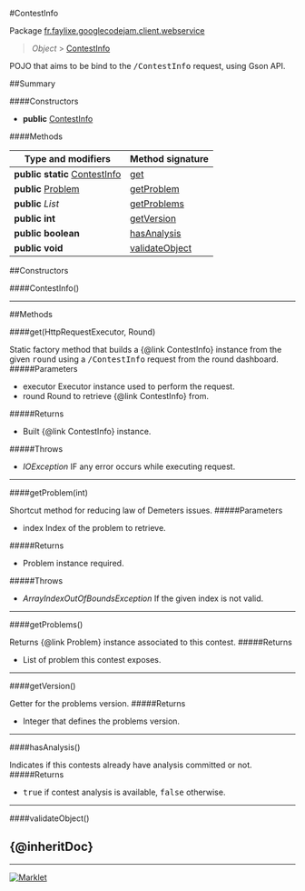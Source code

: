 #ContestInfo

Package [fr.faylixe.googlecodejam.client.webservice](README.md)<br>
> *Object* > [ContestInfo](ContestInfo.md)

<p>POJO that aims to be bind to the <tt>/ContestInfo</tt>
 request, using Gson API.</p>

##Summary

####Constructors

* **public** [ContestInfo](#contestinfo)

####Methods

Type and modifiers | Method signature
 --- | --- 
**public static** [ContestInfo](ContestInfo.md) | [get](#gethttprequestexecutor-round)
**public** [Problem](Problem.md) | [getProblem](#getproblemint)
**public** *List* | [getProblems](#getproblems)
**public** **int** | [getVersion](#getversion)
**public** **boolean** | [hasAnalysis](#hasanalysis)
**public** **void** | [validateObject](#validateobject)


##Constructors

####ContestInfo()



---

##Methods

####get(HttpRequestExecutor, Round)


Static factory method that builds a {@link ContestInfo} instance
 from the given <tt>round</tt> using a <tt>/ContestInfo</tt>
 request from the round dashboard.
#####Parameters


* executor Executor instance used to perform the request.
* round Round to retrieve {@link ContestInfo} from.

#####Returns


* Built {@link ContestInfo} instance.

#####Throws

* *IOException* IF any error occurs while executing request.

---
####getProblem(int)


Shortcut method for reducing law of Demeters issues.
#####Parameters


* index Index of the problem to retrieve.

#####Returns


* Problem instance required.

#####Throws

* *ArrayIndexOutOfBoundsException* If the given index is not valid.

---
####getProblems()


Returns {@link Problem} instance associated
 to this contest.
#####Returns


* List of problem this contest exposes.

---
####getVersion()


Getter for the problems version.
#####Returns


* Integer that defines the problems version.

---
####hasAnalysis()


Indicates if this contests already have
 analysis committed or not.
#####Returns


* <tt>true</tt> if contest analysis is available, <tt>false</tt> otherwise.

---
####validateObject()


{@inheritDoc}
---
---
[![Marklet](https://img.shields.io/badge/Generated%20by-Marklet-green.svg)](https://github.com/Faylixe/marklet)